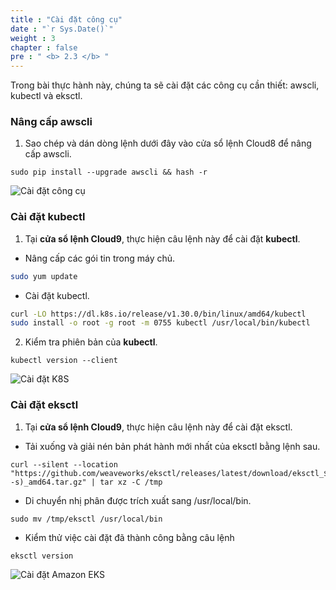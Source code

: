```yaml
---
title : "Cài đặt công cụ"
date : "`r Sys.Date()`"
weight : 3
chapter : false
pre : " <b> 2.3 </b> "
---
```

Trong bài thực hành này, chúng ta sẽ cài đặt các công cụ cần thiết: awscli, kubectl và eksctl.
### Nâng cấp awscli
1. Sao chép và dán dòng lệnh dưới đây vào cửa sổ lệnh Cloud8 để nâng cấp awscli.
```
sudo pip install --upgrade awscli && hash -r
```
![Cài đặt công cụ](../../../images/2.prerequisites/2.3.installation/2.3.1.installation.png?pc=60pt)


### Cài đặt kubectl
1. Tại **cửa sổ lệnh Cloud9**, thực hiện câu lệnh này để cài đặt **kubectl**.
+ Nâng cấp các gói tin trong máy chủ.
```bash
sudo yum update
```
+ Cài đặt kubectl.
```bash
curl -LO https://dl.k8s.io/release/v1.30.0/bin/linux/amd64/kubectl
sudo install -o root -g root -m 0755 kubectl /usr/local/bin/kubectl
```
2. Kiểm tra phiên bản của **kubectl**.
```
kubectl version --client
```

![Cài đặt K8S](../../../images/2.prerequisites/2.3.installation/2.3.2.installation.png?pc=60pt)

### Cài đặt eksctl

1. Tại **cửa sổ lệnh Cloud9**, thực hiện câu lệnh này để cài đặt eksctl.
+ Tải xuống và giải nén bản phát hành mới nhất của eksctl bằng lệnh sau.
```
curl --silent --location "https://github.com/weaveworks/eksctl/releases/latest/download/eksctl_$(uname -s)_amd64.tar.gz" | tar xz -C /tmp
```

+ Di chuyển nhị phân được trích xuất sang /usr/local/bin.
```
sudo mv /tmp/eksctl /usr/local/bin
```

+ Kiểm thử việc cài đặt đã thành công bằng câu lệnh
```
eksctl version
```
![Cài đặt Amazon EKS](../../../images/2.prerequisites/2.3.installation/2.3.3.installation.png?pc=60pt)